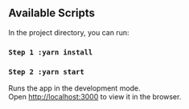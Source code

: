 ## Available Scripts

In the project directory, you can run:

### `Step 1 :yarn install`

### `Step 2 :yarn start`

Runs the app in the development mode.\
Open [http://localhost:3000](http://localhost:3000) to view it in the browser.
